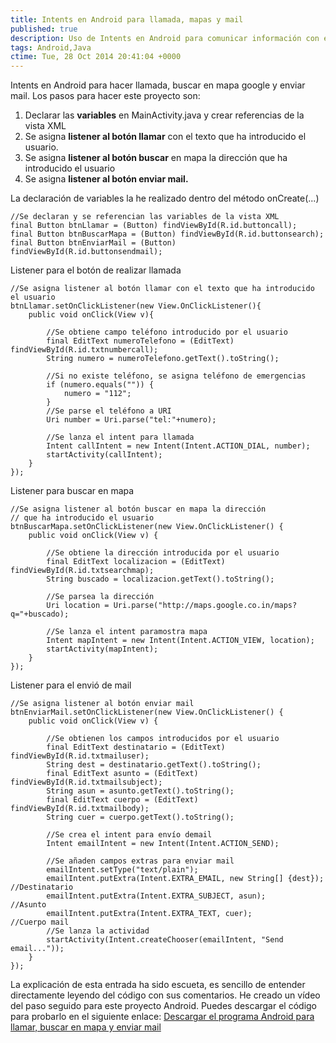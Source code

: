 ```yaml
---
title: Intents en Android para llamada, mapas y mail
published: true
description: Uso de Intents en Android para comunicar información con ejemplos de lanzado de llamadas, mapas y mail
tags: Android,Java
ctime: Tue, 28 Oct 2014 20:41:04 +0000
---
```


Intents en Android para hacer llamada, buscar en mapa google y enviar mail. Los pasos para hacer este proyecto son:

1.  Declarar las **variables** en MainActivity.java y crear referencias de la vista XML
2.  Se asigna **listener al botón llamar** con el texto que ha introducido el usuario.
3.  Se asigna **listener al botón buscar** en mapa la dirección que ha introducido el usuario
4.  Se asigna **listener al botón enviar mail.**

La declaración de variables la he realizado dentro del método onCreate(...)

```
//Se declaran y se referencian las variables de la vista XML
final Button btnLlamar = (Button) findViewById(R.id.buttoncall);
final Button btnBuscarMapa = (Button) findViewById(R.id.buttonsearch);
final Button btnEnviarMail = (Button) findViewById(R.id.buttonsendmail);
```

Listener para el botón de realizar llamada

```
//Se asigna listener al botón llamar con el texto que ha introducido el usuario
btnLlamar.setOnClickListener(new View.OnClickListener(){
	public void onClick(View v){
		
		//Se obtiene campo teléfono introducido por el usuario
		final EditText numeroTelefono = (EditText) findViewById(R.id.txtnumbercall);
		String numero = numeroTelefono.getText().toString();
		
		//Si no existe teléfono, se asigna teléfono de emergencias
		if (numero.equals("")) {
			numero = "112";
		}
		//Se parse el teléfono a URI
		Uri number = Uri.parse("tel:"+numero);
		
		//Se lanza el intent para llamada
		Intent callIntent = new Intent(Intent.ACTION_DIAL, number);
		startActivity(callIntent);
	}
});
```

Listener para buscar en mapa

```
//Se asigna listener al botón buscar en mapa la dirección
// que ha introducido el usuario
btnBuscarMapa.setOnClickListener(new View.OnClickListener() {
	public void onClick(View v) {
		
		//Se obtiene la dirección introducida por el usuario
		final EditText localizacion = (EditText) findViewById(R.id.txtsearchmap);
		String buscado = localizacion.getText().toString();
		
		//Se parsea la dirección
		Uri location = Uri.parse("http://maps.google.co.in/maps?q="+buscado);
		
		//Se lanza el intent paramostra mapa
		Intent mapIntent = new Intent(Intent.ACTION_VIEW, location);
		startActivity(mapIntent);
	}
});
```

Listener para el envió de mail

```
//Se asigna listener al botón enviar mail
btnEnviarMail.setOnClickListener(new View.OnClickListener() {
	public void onClick(View v) {
		
		//Se obtienen los campos introducidos por el usuario
		final EditText destinatario = (EditText) findViewById(R.id.txtmailuser);
		String dest = destinatario.getText().toString();
		final EditText asunto = (EditText) findViewById(R.id.txtmailsubject);
		String asun = asunto.getText().toString();
		final EditText cuerpo = (EditText) findViewById(R.id.txtmailbody);
		String cuer = cuerpo.getText().toString();
		
		//Se crea el intent para envío demail
		Intent emailIntent = new Intent(Intent.ACTION_SEND);
		
		//Se añaden campos extras para enviar mail
		emailIntent.setType("text/plain");
		emailIntent.putExtra(Intent.EXTRA_EMAIL, new String[] {dest});	//Destinatario
		emailIntent.putExtra(Intent.EXTRA_SUBJECT, asun);				//Asunto
		emailIntent.putExtra(Intent.EXTRA_TEXT, cuer);					//Cuerpo mail
		//Se lanza la actividad
		startActivity(Intent.createChooser(emailIntent, "Send email..."));
	}
});
```

La explicación de esta entrada ha sido escueta, es sencillo de entender directamente leyendo del código con sus comentarios. He creado un vídeo del paso seguido para este proyecto Android. Puedes descargar el código para probarlo en el siguiente enlace: [Descargar el programa Android para llamar, buscar en mapa y enviar mail](https://db.tt/CWIfbv3J "Descargar el programa Android envío mail, buscar mapa y llamar")